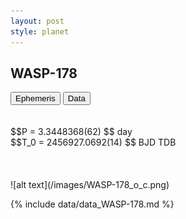 ```yaml
---
layout: post
style: planet
---
```

<script src="../js/planets.js"></script>

## WASP-178

<!-- Tab links -->
<div class="tab">
<button class="tablinks" onclick="openCity(event, 'Ephemeris')">Ephemeris</button>
<button class="tablinks" onclick="openCity(event, 'Data')">Data</button>
</div>

<!-- Tab content -->
<div id="Ephemeris" class="tabcontent" markdown="1">
<br/><br/>
$$P = 3.3448368(62) $$ day <br/>
$$T_0 = 2456927.0692(14) $$ BJD TDB
<br/><br/>
<br/><br/>
![alt text](/images/WASP-178_o_c.png)
</div>


<div id="Data" class="tabcontent" markdown="1">

{% include data/data_WASP-178.md %}

</div>
